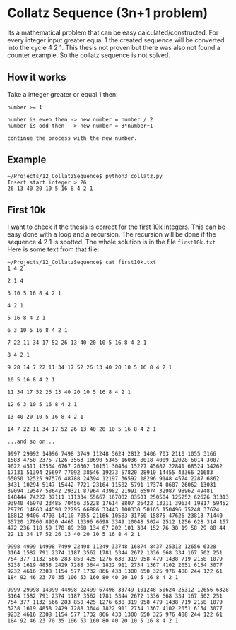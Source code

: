 # Collatz Sequence (3n+1 problem)
Its a mathematical problem that can be easy calculated/constructed. For every integer input greater equal 1 the created sequence will be converted into the cycle 4 2 1. This thesis not proven but there was also not found a counter example. So the collatz sequence is not solved.
## How it works
Take a integer greater or equal 1 then:
```
number >= 1

number is even then -> new number = number / 2
number is odd then  -> new number = 3*number+1

continue the process with the new number.
```
## Example
```
~/Projects/12_CollatzSequence$ python3 collatz.py
Insert start integer > 26
26 13 40 20 10 5 16 8 4 2 1
```
## First 10k
I want to check if the thesis is correct for the first 10k integers. This can
be easy done with a loop and a recursion. The recursion will be done if the sequence 4 2 1 is spotted. The whole solution is in the file `first10k.txt` Here is some text from that file:
```
~/Projects/12_CollatzSequence$ cat first10k.txt
1 4 2

2 1 4

3 10 5 16 8 4 2 1

4 2 1

5 16 8 4 2 1

6 3 10 5 16 8 4 2 1

7 22 11 34 17 52 26 13 40 20 10 5 16 8 4 2 1

8 4 2 1

9 28 14 7 22 11 34 17 52 26 13 40 20 10 5 16 8 4 2 1

10 5 16 8 4 2 1

11 34 17 52 26 13 40 20 10 5 16 8 4 2 1

12 6 3 10 5 16 8 4 2 1

13 40 20 10 5 16 8 4 2 1

14 7 22 11 34 17 52 26 13 40 20 10 5 16 8 4 2 1

...and so on...

9997 29992 14996 7498 3749 11248 5624 2812 1406 703 2110 1055 3166 1583 4750 2375 7126 3563 10690 5345 16036 8018 4009 12028 6014 3007 9022 4511 13534 6767 20302 10151 30454 15227 45682 22841 68524 34262 17131 51394 25697 77092 38546 19273 57820 28910 14455 43366 21683 65050 32525 97576 48788 24394 12197 36592 18296 9148 4574 2287 6862 3431 10294 5147 15442 7721 23164 11582 5791 17374 8687 26062 13031 39094 19547 58642 29321 87964 43982 21991 65974 32987 98962 49481 148444 74222 37111 111334 55667 167002 83501 250504 125252 62626 31313 93940 46970 23485 70456 35228 17614 8807 26422 13211 39634 19817 59452 29726 14863 44590 22295 66886 33443 100330 50165 150496 75248 37624 18812 9406 4703 14110 7055 21166 10583 31750 15875 47626 23813 71440 35720 17860 8930 4465 13396 6698 3349 10048 5024 2512 1256 628 314 157 472 236 118 59 178 89 268 134 67 202 101 304 152 76 38 19 58 29 88 44 22 11 34 17 52 26 13 40 20 10 5 16 8 4 2 1

9998 4999 14998 7499 22498 11249 33748 16874 8437 25312 12656 6328 3164 1582 791 2374 1187 3562 1781 5344 2672 1336 668 334 167 502 251 754 377 1132 566 283 850 425 1276 638 319 958 479 1438 719 2158 1079 3238 1619 4858 2429 7288 3644 1822 911 2734 1367 4102 2051 6154 3077 9232 4616 2308 1154 577 1732 866 433 1300 650 325 976 488 244 122 61 184 92 46 23 70 35 106 53 160 80 40 20 10 5 16 8 4 2 1

9999 29998 14999 44998 22499 67498 33749 101248 50624 25312 12656 6328 3164 1582 791 2374 1187 3562 1781 5344 2672 1336 668 334 167 502 251 754 377 1132 566 283 850 425 1276 638 319 958 479 1438 719 2158 1079 3238 1619 4858 2429 7288 3644 1822 911 2734 1367 4102 2051 6154 3077 9232 4616 2308 1154 577 1732 866 433 1300 650 325 976 488 244 122 61 184 92 46 23 70 35 106 53 160 80 40 20 10 5 16 8 4 2 1
```

